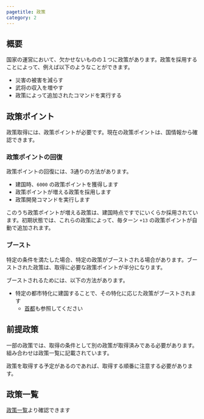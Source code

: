 ```yaml
---
pagetitle: 政策
category: 2
---
```


## 概要
国家の運営において、欠かせないものの１つに政策があります。政策を採用することによって、例えば以下のようなことができます。

* 災害の被害を減らす
* 武将の収入を増やす
* 政策によって追加されたコマンドを実行する

## 政策ポイント

政策取得には、政策ポイントが必要です。現在の政策ポイントは、国情報から確認できます。

### 政策ポイントの回復

政策ポイントの回復には、3通りの方法があります。

* 建国時、`6000` の政策ポイントを獲得します
* 政策ポイントが増える政策を採用します
* 政策開発コマンドを実行します

このうち政策ポイントが増える政策は、建国時点ですでにいくらか採用されています。初期状態では、これらの政策によって、毎ターン `+13` の政策ポイントが自動で追加されます。

### ブースト

特定の条件を満たした場合、特定の政策がブーストされる場合があります。ブーストされた政策は、取得に必要な政策ポイントが半分になります。

ブーストされるためには、以下の方法があります。

* 特定の都市特化に建国することで、その特化に応じた政策がブーストされます
  * [首都](dom-capital.md)も参照してください

## 前提政策

一部の政策では、取得の条件として別の政策が取得済みである必要があります。組み合わせは政策一覧に記載されています。

政策を取得する予定があるのであれば、取得する順番に注意する必要があります。

## 政策一覧

[政策一覧](dom-policy.html)より確認できます